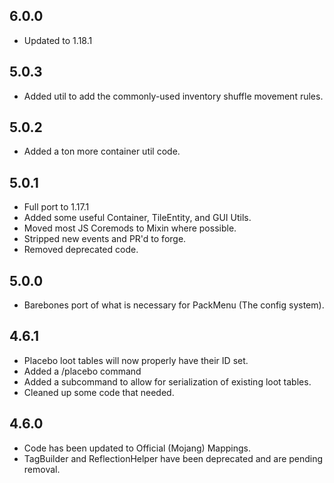 ## 6.0.0
* Updated to 1.18.1

## 5.0.3
* Added util to add the commonly-used inventory shuffle movement rules.

## 5.0.2
* Added a ton more container util code.

## 5.0.1
* Full port to 1.17.1
* Added some useful Container, TileEntity, and GUI Utils.
* Moved most JS Coremods to Mixin where possible.
* Stripped new events and PR'd to forge.
* Removed deprecated code.

## 5.0.0
* Barebones port of what is necessary for PackMenu (The config system).

## 4.6.1
* Placebo loot tables will now properly have their ID set.
* Added a /placebo command
* Added a subcommand to allow for serialization of existing loot tables.
* Cleaned up some code that needed.

## 4.6.0
* Code has been updated to Official (Mojang) Mappings.
* TagBuilder and ReflectionHelper have been deprecated and are pending removal.